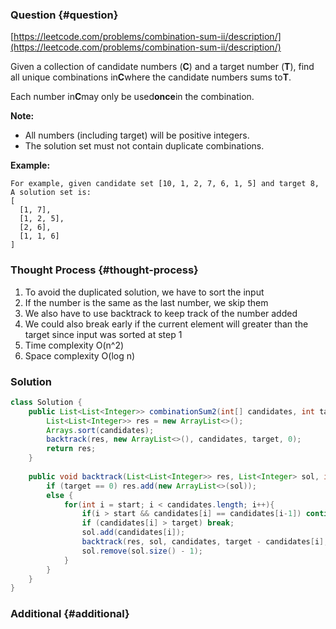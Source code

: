 ### Question {#question}

[https://leetcode.com/problems/combination-sum-ii/description/](https://leetcode.com/problems/combination-sum-ii/description/)

Given a collection of candidate numbers \(**C**\) and a target number \(**T**\), find all unique combinations in**C**where the candidate numbers sums to**T**.

Each number in**C**may only be used**once**in the combination.

**Note:**  


* All numbers \(including target\) will be positive integers.
* The solution set must not contain duplicate combinations.

**Example:**

```
For example, given candidate set [10, 1, 2, 7, 6, 1, 5] and target 8, 
A solution set is: 
[
  [1, 7],
  [1, 2, 5],
  [2, 6],
  [1, 1, 6]
]
```

### Thought Process {#thought-process}

1. To avoid the duplicated solution, we have to sort the input
2. If the number is the same as the last number, we skip them
3. We also have to use backtrack to keep track of the number added
4. We could also break early if the current element will greater than the target since input was sorted at step 1
5. Time complexity O\(n^2\)
6. Space complexity O\(log n\)

### Solution

```java
class Solution {
    public List<List<Integer>> combinationSum2(int[] candidates, int target) {
        List<List<Integer>> res = new ArrayList<>();
        Arrays.sort(candidates);
        backtrack(res, new ArrayList<>(), candidates, target, 0);
        return res;
    }
    
    public void backtrack(List<List<Integer>> res, List<Integer> sol, int[] candidates, int target, int start){
        if (target == 0) res.add(new ArrayList<>(sol));
        else {
            for(int i = start; i < candidates.length; i++){
                if(i > start && candidates[i] == candidates[i-1]) continue;
                if (candidates[i] > target) break;
                sol.add(candidates[i]);
                backtrack(res, sol, candidates, target - candidates[i], i + 1);
                sol.remove(sol.size() - 1);
            }
        }
    }
}
```

### Additional {#additional}




